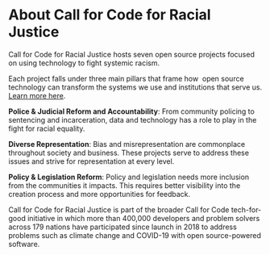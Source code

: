 # About Call for Code for Racial Justice

Call for Code for Racial Justice hosts seven open source projects focused on using technology to fight systemic racism.

Each project falls under three main pillars that frame how  open source technology can transform the systems we use and institutions that serve us.
[Learn more here](https://developer.ibm.com/callforcode/racial-justice/projects/).

**Police & Judicial Reform and Accountability**: From community policing to sentencing and incarceration, data and technology has a role to play in the fight for racial equality.

**Diverse Representation**: Bias and misrepresentation are commonplace throughout society and business. These projects serve to address these issues and strive for representation at every level.

**Policy & Legislation Reform**: Policy and legislation needs more inclusion from the communities it impacts. This requires better visibility into the creation process and more opportunities for feedback.

Call for Code for Racial Justice is part of the broader Call for Code tech-for-good initiative in which more than 400,000 developers and problem solvers across 179 nations have participated since launch in 2018 to address problems such as climate change and COVID-19 with open source-powered software.
